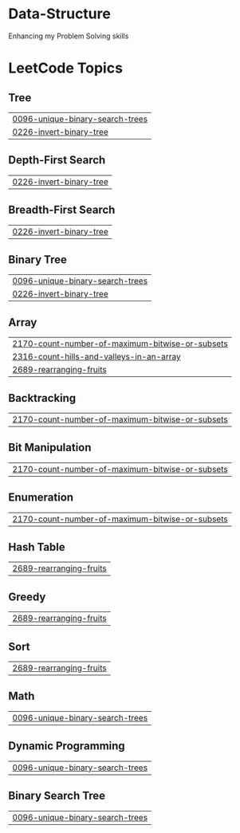 # Data-Structure
Enhancing my Problem Solving skills

<!---LeetCode Topics Start-->
# LeetCode Topics
## Tree
|  |
| ------- |
| [0096-unique-binary-search-trees](https://github.com/matros04/Data-Structure/tree/master/0096-unique-binary-search-trees) |
| [0226-invert-binary-tree](https://github.com/matros04/Data-Structure/tree/master/0226-invert-binary-tree) |
## Depth-First Search
|  |
| ------- |
| [0226-invert-binary-tree](https://github.com/matros04/Data-Structure/tree/master/0226-invert-binary-tree) |
## Breadth-First Search
|  |
| ------- |
| [0226-invert-binary-tree](https://github.com/matros04/Data-Structure/tree/master/0226-invert-binary-tree) |
## Binary Tree
|  |
| ------- |
| [0096-unique-binary-search-trees](https://github.com/matros04/Data-Structure/tree/master/0096-unique-binary-search-trees) |
| [0226-invert-binary-tree](https://github.com/matros04/Data-Structure/tree/master/0226-invert-binary-tree) |
## Array
|  |
| ------- |
| [2170-count-number-of-maximum-bitwise-or-subsets](https://github.com/matros04/Data-Structure/tree/master/2170-count-number-of-maximum-bitwise-or-subsets) |
| [2316-count-hills-and-valleys-in-an-array](https://github.com/matros04/Data-Structure/tree/master/2316-count-hills-and-valleys-in-an-array) |
| [2689-rearranging-fruits](https://github.com/matros04/Data-Structure/tree/master/2689-rearranging-fruits) |
## Backtracking
|  |
| ------- |
| [2170-count-number-of-maximum-bitwise-or-subsets](https://github.com/matros04/Data-Structure/tree/master/2170-count-number-of-maximum-bitwise-or-subsets) |
## Bit Manipulation
|  |
| ------- |
| [2170-count-number-of-maximum-bitwise-or-subsets](https://github.com/matros04/Data-Structure/tree/master/2170-count-number-of-maximum-bitwise-or-subsets) |
## Enumeration
|  |
| ------- |
| [2170-count-number-of-maximum-bitwise-or-subsets](https://github.com/matros04/Data-Structure/tree/master/2170-count-number-of-maximum-bitwise-or-subsets) |
## Hash Table
|  |
| ------- |
| [2689-rearranging-fruits](https://github.com/matros04/Data-Structure/tree/master/2689-rearranging-fruits) |
## Greedy
|  |
| ------- |
| [2689-rearranging-fruits](https://github.com/matros04/Data-Structure/tree/master/2689-rearranging-fruits) |
## Sort
|  |
| ------- |
| [2689-rearranging-fruits](https://github.com/matros04/Data-Structure/tree/master/2689-rearranging-fruits) |
## Math
|  |
| ------- |
| [0096-unique-binary-search-trees](https://github.com/matros04/Data-Structure/tree/master/0096-unique-binary-search-trees) |
## Dynamic Programming
|  |
| ------- |
| [0096-unique-binary-search-trees](https://github.com/matros04/Data-Structure/tree/master/0096-unique-binary-search-trees) |
## Binary Search Tree
|  |
| ------- |
| [0096-unique-binary-search-trees](https://github.com/matros04/Data-Structure/tree/master/0096-unique-binary-search-trees) |
<!---LeetCode Topics End-->